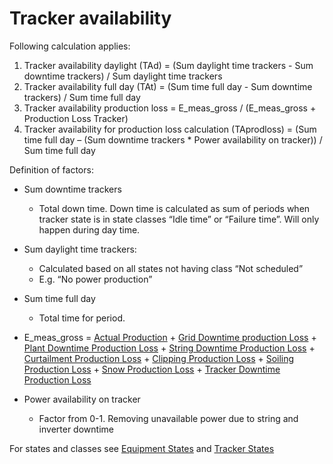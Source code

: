 # Tracker availability
Following calculation applies:

1.	Tracker availability daylight (TAd) = (Sum daylight time trackers  - Sum downtime trackers) / Sum daylight time trackers
2.	Tracker availability full day (TAt) = (Sum time full day - Sum downtime trackers) / Sum time full day
3.	Tracker availability production loss = E_meas_gross / (E_meas_gross + Production Loss Tracker)
4.	Tracker availability for production loss calculation (TAprodloss) = (Sum time full day – (Sum downtime trackers * Power availability on tracker)) / Sum time full day

Definition of factors:
- Sum downtime trackers
    - Total down time. Down time is calculated as sum of periods when tracker state is in state classes “Idle time” or “Failure time”. Will only happen during day time.
    
- Sum daylight time trackers:
    - Calculated based on all states not having class “Not scheduled”
    - E.g. “No power production”
- Sum time full day
    - Total time for period.
- E_meas_gross = [Actual Production](../yield_and_weather/actual_production.md) + [Grid Downtime production Loss](../production_losses/grid_down_time_production_losses.md) + [Plant Downtime Production Loss](../production_losses/plant_down_time_production_losses.md) + [String Downtime Production Loss](../production_losses/string_down_time_production_losses.md) + [Curtailment Production Loss](../production_losses/curtailment_production_losses.md) + [Clipping Production Loss](../production_losses/clipping_production_losses.md) + [Soiling Production Loss](../production_losses/soiling_production_losses.md) + [Snow Production Loss](../production_losses/snow_production_losses.md) + [Tracker Downtime Production Loss](../production_losses/tracker_down_time_production_losses.md)
    
- Power availability on tracker
    - Factor from 0-1. Removing unavailable power due to string and inverter downtime

For states and classes see [Equipment States](../../../data_collection/equipment_states/README.md) and [Tracker States](../../../data_collection/equipment_states/tracker.md)
